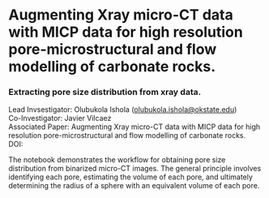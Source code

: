 # Augmenting Xray micro-CT data with MICP data for high resolution pore-microstructural and flow modelling of carbonate rocks.
### Extracting pore size distribution from xray data.

Lead Invsestigator: Olubukola Ishola (olubukola.ishola@okstate.edu)\
Co-Investigator: Javier Vilcaez\
Associated Paper: Augmenting Xray micro-CT data with MICP data for high resolution pore-microstructural and flow modelling of carbonate rocks.\
DOI:

The notebook demonstrates the workflow for obtaining pore size distribution from binarized micro-CT images. The general principle involves identifying each pore, estimating the volume of each pore, and ultimately determining the radius of a sphere with an equivalent volume of each pore.
